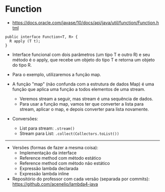 # Function

- https://docs.oracle.com/javase/10/docs/api/java/util/function/Function.html

```
public interface Function<T, R> {
  R apply (T t);
}
```

- Interface funcional com dois parâmetros (um tipo T e outro R) e seu método é o apply, que recebe um objeto do tipo T e retorna um objeto do tipo R.

- Para o exemplo, utilizaremos a função map.
- A função "map" (não confunda com a estrutura de dados Map) é uma função que aplica uma função a todos elementos de uma stream.
  - Veremos stream a seguir, mas stream é uma sequência de dados.
  - Para usar a função map, vamos ter que converter a lista para stream, aplicar o map, e depois converter para lista novamente.
- Conversões:
  - List para stream: `.stream()`
  - Stream para List: `.collect(Collectors.toList())`

---

- Versões (formas de fazer a mesma coisa):
  - Implementação da interface
  - Reference method com método estático
  - Reference method com método não estático
  - Expressão lambda declarada
  - Expressão lambda inline
- Repositório do professor com cada versão (separada por commits): https://github.com/acenelio/lambda4-java
